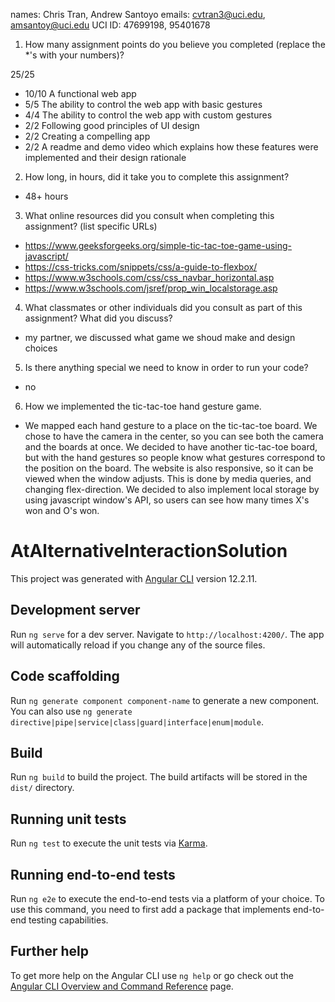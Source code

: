 names: Chris Tran, Andrew Santoyo
emails: cvtran3@uci.edu, amsantoy@uci.edu 
UCI ID: 47699198, 95401678

1. How many assignment points do you believe you completed (replace the *'s with your numbers)?

25/25
- 10/10 A functional web app
- 5/5 The ability to control the web app with basic gestures
- 4/4 The ability to control the web app with custom gestures
- 2/2 Following good principles of UI design
- 2/2 Creating a compelling app
- 2/2 A readme and demo video which explains how these features were implemented and their design rationale

2. How long, in hours, did it take you to complete this assignment?
- 48+ hours

3. What online resources did you consult when completing this assignment? (list specific URLs)
- https://www.geeksforgeeks.org/simple-tic-tac-toe-game-using-javascript/
- https://css-tricks.com/snippets/css/a-guide-to-flexbox/
- https://www.w3schools.com/css/css_navbar_horizontal.asp
- https://www.w3schools.com/jsref/prop_win_localstorage.asp

4. What classmates or other individuals did you consult as part of this assignment? What did you discuss?
- my partner, we discussed what game we shoud make and design choices

5. Is there anything special we need to know in order to run your code?
- no

6. How we implemented the tic-tac-toe hand gesture game.
- We mapped each hand gesture to a place on the tic-tac-toe board. We chose to have the camera in the center, so you can see both the camera and the boards at once. We decided to have another tic-tac-toe board, but with the hand gestures so people know what gestures correspond to the position on the board. The website is also responsive, so it can be viewed when the window adjusts. This is done by media queries, and changing flex-direction. We decided to also implement local storage by using javascript window's API, so users can see how many times X's won and O's won.

# AtAlternativeInteractionSolution

This project was generated with [Angular CLI](https://github.com/angular/angular-cli) version 12.2.11.

## Development server

Run `ng serve` for a dev server. Navigate to `http://localhost:4200/`. The app will automatically reload if you change any of the source files.

## Code scaffolding

Run `ng generate component component-name` to generate a new component. You can also use `ng generate directive|pipe|service|class|guard|interface|enum|module`.

## Build

Run `ng build` to build the project. The build artifacts will be stored in the `dist/` directory.

## Running unit tests

Run `ng test` to execute the unit tests via [Karma](https://karma-runner.github.io).

## Running end-to-end tests

Run `ng e2e` to execute the end-to-end tests via a platform of your choice. To use this command, you need to first add a package that implements end-to-end testing capabilities.

## Further help

To get more help on the Angular CLI use `ng help` or go check out the [Angular CLI Overview and Command Reference](https://angular.io/cli) page.
